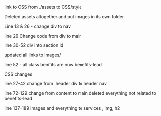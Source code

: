 link to CSS from ./assets to CSS/style

Deleted assets altogether and put images in its own folder

Line 13 & 26 - change div to nav

line 29 Change code from div to main 

line 30-52 div into section id 

updated all links to images/

line 52 - all class benifits are now benefits-lead

CSS changes

line 27-42 change from .header div to header nav

line 72-129 change from content to main 
deleted everything not related to benefits-lead

line 137-189 images and everything to services , img, h2